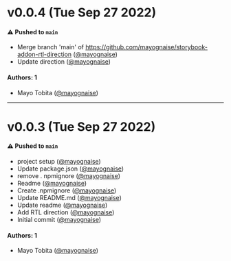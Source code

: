 # v0.0.4 (Tue Sep 27 2022)

#### ⚠️ Pushed to `main`

- Merge branch 'main' of https://github.com/mayognaise/storybook-addon-rtl-direction ([@mayognaise](https://github.com/mayognaise))
- Update direction ([@mayognaise](https://github.com/mayognaise))

#### Authors: 1

- Mayo Tobita ([@mayognaise](https://github.com/mayognaise))

---

# v0.0.3 (Tue Sep 27 2022)

#### ⚠️ Pushed to `main`

- project setup ([@mayognaise](https://github.com/mayognaise))
- Update package.json ([@mayognaise](https://github.com/mayognaise))
- remove . npmignore ([@mayognaise](https://github.com/mayognaise))
- Readme ([@mayognaise](https://github.com/mayognaise))
- Create .npmignore ([@mayognaise](https://github.com/mayognaise))
- Update README.md ([@mayognaise](https://github.com/mayognaise))
- Update readme ([@mayognaise](https://github.com/mayognaise))
- Add RTL direction ([@mayognaise](https://github.com/mayognaise))
- Initial commit ([@mayognaise](https://github.com/mayognaise))

#### Authors: 1

- Mayo Tobita ([@mayognaise](https://github.com/mayognaise))
